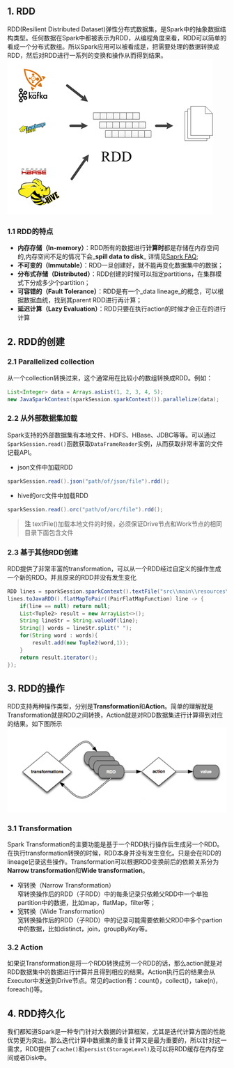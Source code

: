 ## 1. RDD
RDD(Resilient Distributed Dataset)弹性分布式数据集，是Spark中的抽象数据结构类型。任何数据在Spark中都被表示为RDD，从编程角度来看，RDD可以简单的看成一个分布式数组。所以Spark应用可以被看成是，把需要处理的数据转换成RDD，然后对RDD进行一系列的变换和操作从而得到结果。
![](/assets/Spark.png)
### 1.1 RDD的特点
* **内存存储（In-memory）**：RDD所有的数据进行**计算时**都是存储在内存空间的,内存空间不足的情况下会_**spill data to disk**_ 详情见[Saprk FAQ](https://spark.apache.org/faq.html);
* **不可变的（Immutable）**：RDD一旦创建好，就不能再变化数据集中的数据；
* **分布式存储（Distributed）**：RDD创建的时候可以指定partitions，在集群模式下分成多少个partition；
* **可容错的（Fault Tolerance）**：RDD是有一个_data lineage_的概念，可以根据数据血统，找到其parent RDD进行再计算；
* **延迟计算（Lazy Evaluation）**：RDD只要在执行action的时候才会正在的进行计算

## 2. RDD的创建
### 2.1 Parallelized collection
从一个collection转换过来，这个通常用在比较小的数组转换成RDD。例如：
``` java
List<Integer> data = Arrays.asList(1, 2, 3, 4, 5);
new JavaSparkContext(sparkSession.sparkContext()).parallelize(data);
```

### 2.2 从外部数据集加载
Spark支持的外部数据集有本地文件、HDFS、HBase、JDBC等等。可以通过```SparkSession.read()```函数获取```DataFrameReader```实例，从而获取非常丰富的文件记载API。

* json文件中加载RDD
``` java
sparkSession.read().json("path/of/json/file").rdd();
```

* hive的orc文件中加载RDD
``` java
sparkSession.read().orc("path/of/orc/file").rdd();
```

> **注** textFile()加载本地文件的时候，必须保证Drive节点和Work节点的相同目录下面包含文件

### 2.3 基于其他RDD创建
RDD提供了非常丰富的transformation，可以从一个RDD经过自定义的操作生成一个新的RDD。并且原来的RDD并没有发生变化
``` java
RDD lines = sparkSession.sparkContext().textFile("src\\main\\resources\\data.txt",1);
lines.toJavaRDD().flatMapToPair((PairFlatMapFunction) line -> {
    if(line == null) return null;
    List<Tuple2> result = new ArrayList<>();
    String lineStr = String.valueOf(line);
    String[] words = lineStr.split(" ");
    for(String word : words){
        result.add(new Tuple2(word,1));
    }
    return result.iterator();
});
```

## 3. RDD的操作
RDD支持两种操作类型，分别是**Transformation**和**Action**。简单的理解就是Transformation就是RDD之间转换，Action就是对RDD数据集进行计算得到对应的结果。如下图所示
![](/assets/transformation-action.png)
### 3.1 Transformation
Spark Transformation的主要功能是基于一个RDD执行操作后生成另一个RDD。在执行transformation转换的时候，RDD本身并没有发生变化。只是会在RDD的lineage记录这些操作。Transformation可以根据RDD变换前后的依赖关系分为**Narrow transformation**和**Wide transformation**。
* 窄转换（Narrow Transformation）<br>
窄转换操作后的RDD（子RDD）中的每条记录只依赖父RDD中一个单独partition中的数据，比如map，flatMap，filter等；
* 宽转换（Wide Transformation）<br>
宽转换操作后的RDD（子RDD）中的记录可能需要依赖父RDD中多个partion中的数据，比如distinct，join，groupByKey等。

### 3.2 Action
如果说Transformation是将一个RDD转换成另一个RDD的话，那么action就是对RDD数据集中的数据进行计算并且得到相应的结果。Action执行后的结果会从Executor中发送到Drive节点。常见的action有：count()，collect()，take(n)，foreach()等。

## 4. RDD持久化
我们都知道Spark是一种专门针对大数据的计算框架，尤其是迭代计算方面的性能优势更为突出。那么迭代计算中数据集的重复计算又是最为重要的，所以针对这一需求，RDD提供了```cache()```和```persist(StorageLevel)```及可以将RDD缓存在内存空间或者Disk中。
